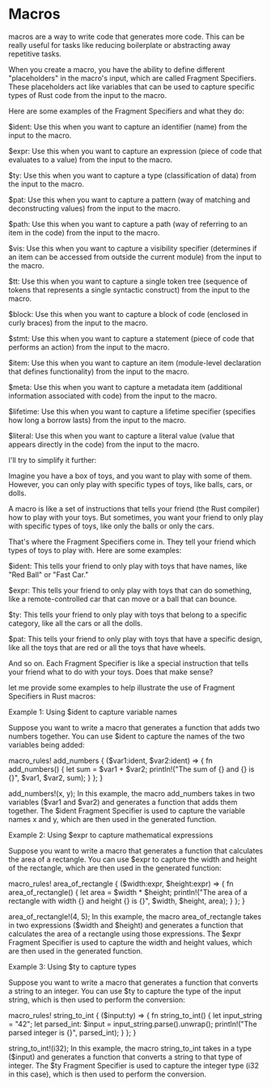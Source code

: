 # Macros

macros are a way to write code that generates more code. This can be really useful for tasks like reducing boilerplate or abstracting away repetitive tasks.

When you create a macro, you have the ability to define different "placeholders" in the macro's input, which are called Fragment Specifiers. These placeholders act like variables that can be used to capture specific types of Rust code from the input to the macro.

Here are some examples of the Fragment Specifiers and what they do:


$ident: Use this when you want to capture an identifier (name) from the input to the macro.

$expr: Use this when you want to capture an expression (piece of code that evaluates to a value) from the input to the macro.

$ty: Use this when you want to capture a type (classification of data) from the input to the macro.

$pat: Use this when you want to capture a pattern (way of matching and deconstructing values) from the input to the macro.

$path: Use this when you want to capture a path (way of referring to an item in the code) from the input to the macro.

$vis: Use this when you want to capture a visibility specifier (determines if an item can be accessed from outside the current module) from the input to the macro.

$tt: Use this when you want to capture a single token tree (sequence of tokens that represents a single syntactic construct) from the input to the macro.

$block: Use this when you want to capture a block of code (enclosed in curly braces) from the input to the macro.

$stmt: Use this when you want to capture a statement (piece of code that performs an action) from the input to the macro.

$item: Use this when you want to capture an item (module-level declaration that defines functionality) from the input to the macro.

$meta: Use this when you want to capture a metadata item (additional information associated with code) from the input to the macro.

$lifetime: Use this when you want to capture a lifetime specifier (specifies how long a borrow lasts) from the input to the macro.

$literal: Use this when you want to capture a literal value (value that appears directly in the code) from the input to the macro.


I'll try to simplify it further:

 Imagine you have a box of toys, and you want to play with some of them. However, you can only play with specific types of toys, like balls, cars, or dolls.

A macro is like a set of instructions that tells your friend (the Rust compiler) how to play with your toys. But sometimes, you want your friend to only play with specific types of toys, like only the balls or only the cars.

That's where the Fragment Specifiers come in. They tell your friend which types of toys to play with. Here are some examples:


$ident: This tells your friend to only play with toys that have names, like "Red Ball" or "Fast Car."

$expr: This tells your friend to only play with toys that can do something, like a remote-controlled car that can move or a ball that can bounce.

$ty: This tells your friend to only play with toys that belong to a specific category, like all the cars or all the dolls.

$pat: This tells your friend to only play with toys that have a specific design, like all the toys that are red or all the toys that have wheels.

And so on. Each Fragment Specifier is like a special instruction that tells your friend what to do with your toys. Does that make sense?



let me provide some examples to help illustrate the use of Fragment Specifiers in Rust macros:

Example 1: Using $ident to capture variable names

Suppose you want to write a macro that generates a function that adds two numbers together. You can use $ident to capture the names of the two variables being added:


macro_rules! add_numbers {
    ($var1:ident, $var2:ident) => {
        fn add_numbers() {
            let sum = $var1 + $var2;
            println!("The sum of {} and {} is {}", $var1, $var2, sum);
        }
    };
}

add_numbers!(x, y);
In this example, the macro add_numbers takes in two variables ($var1 and $var2) and generates a function that adds them together. The $ident Fragment Specifier is used to capture the variable names x and y, which are then used in the generated function.

Example 2: Using $expr to capture mathematical expressions

Suppose you want to write a macro that generates a function that calculates the area of a rectangle. You can use $expr to capture the width and height of the rectangle, which are then used in the generated function:


macro_rules! area_of_rectangle {
    ($width:expr, $height:expr) => {
        fn area_of_rectangle() {
            let area = $width * $height;
            println!("The area of a rectangle with width {} and height {} is {}", $width, $height, area);
        }
    };
}

area_of_rectangle!(4, 5);
In this example, the macro area_of_rectangle takes in two expressions ($width and $height) and generates a function that calculates the area of a rectangle using those expressions. The $expr Fragment Specifier is used to capture the width and height values, which are then used in the generated function.

Example 3: Using $ty to capture types

Suppose you want to write a macro that generates a function that converts a string to an integer. You can use $ty to capture the type of the input string, which is then used to perform the conversion:


macro_rules! string_to_int {
    ($input:ty) => {
        fn string_to_int() {
            let input_string = "42";
            let parsed_int: $input = input_string.parse().unwrap();
            println!("The parsed integer is {}", parsed_int);
        }
    };
}

string_to_int!(i32);
In this example, the macro string_to_int takes in a type ($input) and generates a function that converts a string to that type of integer. The $ty Fragment Specifier is used to capture the integer type (i32 in this case), which is then used to perform the conversion.